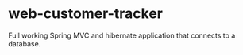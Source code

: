 # web-customer-tracker
Full working Spring MVC and hibernate application that connects to a database.
